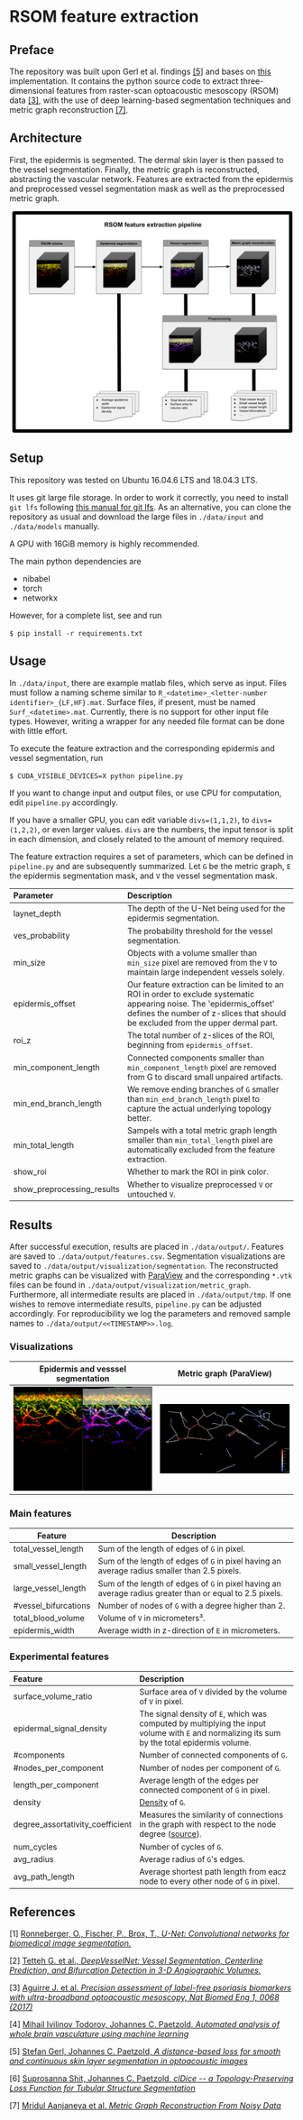 # RSOM feature extraction

## Preface

The repository was built upon Gerl et al. findings [[5]](#5) and bases on [this](https://github.com/stefanhige/pytorch-rsom-seg) implementation.
It contains the python source code to extract three-dimensional features from raster-scan optoacoustic mesoscopy (RSOM) data [[3]](#3), with the use of deep learning-based segmentation techniques and metric graph reconstruction [[7]](#7).


## Architecture

First, the epidermis is segmented. The dermal skin layer is then passed to the vessel segmentation. Finally, the metric graph is reconstructed, abstracting the vascular network. Features are extracted from the epidermis and preprocessed vessel segmentation mask as well as the preprocessed metric graph.

![](./images/pipeline.svg)

## Setup

This repository was tested on Ubuntu 16.04.6 LTS and 
18.04.3 LTS.

It uses git large file storage.
In order to work it correctly, you need to install `git lfs` following [this manual for git lfs](https://git-lfs.github.com/).
As an alternative, you can clone the repository as usual and download the large files in `./data/input` and `./data/models` manually.

A GPU with 16GiB memory is highly recommended.

The main python dependencies are
* nibabel
* torch
* networkx

However, for a complete list, see and run

`$ pip install -r requirements.txt`

## Usage

In `./data/input`, there are example matlab files, which serve as input.
Files must follow a naming scheme similar to `R_<datetime>_<letter-number identifier>_{LF,HF}.mat`. 
Surface files, if present, must be named `Surf_<datetime>.mat`.
Currently, there is no support for other input file types. However, writing a 
wrapper for any needed file format can be done with little effort.

To execute the feature extraction and the corresponding epidermis and vessel segmentation, run

`$ CUDA_VISIBLE_DEVICES=X python pipeline.py`

If you want to change input and output files, or use CPU for
computation, edit `pipeline.py` accordingly.

If you have a smaller GPU, you can edit variable `divs=(1,1,2)`,
to `divs=(1,2,2)`, or even larger values. `divs` are the numbers, the input
tensor is split in each dimension, and closely related to the amount of memory required. 

The feature extraction requires a set of parameters, which can be defined in `pipeline.py` and are subsequently summarized. Let `G` be the metric graph, `E` the epidermis segmentation mask, and `V` the vessel segmentation mask.

| Parameter             | Description                                                                                                                                                                                               |
|:---------------------------|:----------------------------------------------------------------------------------------------------------------------------------------------------------------------------------------------------------|
| laynet_depth               | The depth of the U-Net being used for the epidermis segmentation.                                                                                                                                         |
| ves_probability            | The probability threshold for the vessel segmentation.                                                                                                                                                    |
| min_size                   | Objects with a volume smaller than `min_size` pixel are removed from the `V` to maintain large independent vessels solely.                                                                                |
| epidermis_offset           | Our feature extraction can be limited to an ROI in order to exclude systematic appearing noise. The 'epidermis_offset' defines the number of z-slices that should be excluded from the upper dermal part. |
| roi_z                      | The total number of z-slices of the ROI, beginning from `epidermis_offset`.                                                                                                                               |
| min_component_length       | Connected components smaller than `min_component_length` pixel are removed from G to discard small unpaired artifacts.                                                                                    |
| min_end_branch_length      | We remove ending branches of `G` smaller than `min_end_branch_length` pixel to capture the actual underlying topology better.                                                                             |
| min_total_length           | Sampels with a total metric graph length smaller than `min_total_length` pixel are automatically excluded from the feature extraction.                                                                    |
| show_roi                   | Whether to mark the ROI in pink color.                                                                                                                                                                    |
| show_preprocessing_results | Whether to visualize preprocessed `V` or untouched `V`.                                                                                                                                                       |

## Results

After successful execution, results are placed in `./data/output/`. Features are saved to `./data/output/features.csv`. 
Segmentation visualizations are saved to `./data/output/visualization/segmentation`. 
The reconstructed metric graphs can be visualized with [ParaView](https://www.paraview.org/) 
and the corresponding `*.vtk` files can be found in `./data/output/visualization/metric_graph`.
Furthermore, all intermediate results are placed in `./data/output/tmp`.
If one wishes to remove intermediate results, `pipeline.py` can be adjusted accordingly. For reproducibility we log the parameters and removed sample names to `./data/output/<<TIMESTAMP>>.log`.

### Visualizations

| Epidermis and vesssel segmentation | Metric graph (ParaView) |
|:----------------------------------:|:--------------------:|
|       ![](./images/seg.png)        | ![](./images/mg.png) |

### Main features

|Feature|Description|
|-------|-----------|
|total_vessel_length|Sum of the length of edges of `G` in pixel.|
|small_vessel_length|Sum of the length of edges of `G` in pixel having an average radius smaller than 2.5 pixels.|
|large_vessel_length|Sum of the length of edges of `G` in pixel having an average radius greater than or equal to 2.5 pixels.|
|#vessel_bifurcations|Number of nodes of `G` with a degree higher than 2.|
|total_blood_volume|Volume of `V` in micrometers³.|
|epidermis_width|Average width in z-direction of `E` in micrometers.|

### Experimental features

| Feature                          | Description                                                                                                                                                                                                                                                                                                      |
|:---------------------------------|:-----------------------------------------------------------------------------------------------------------------------------------------------------------------------------------------------------------------------------------------------------------------------------------------------------------------|
| surface_volume_ratio             | Surface area of `V` divided by the volume of `V` in pixel.                                                                                                                                                                                                                                                       |
| epidermal_signal_density         | The signal density of `E`, which was computed by multiplying the input volume with `E` and normalizing its sum by the total epidermis volume.                                                                                                                                                                    |
| #components                      | Number of connected components of `G`.                                                                                                                                                                                                                                                                           |
| #nodes_per_component             | Number of nodes per component of `G`.                                                                                                                                                                                                                                                                            |
| length_per_component             | Average length of the edges per connected component of `G` in pixel.                                                                                                                                                                                                                                             |
| density                          | [Density](https://networkx.org/documentation/stable/reference/generated/networkx.classes.function.density.html) of `G`.                                                                                                                                                                                          |
| degree_assortativity_coefficient | Measures the similarity of connections in the graph with respect to the node degree ([source](https://networkx.org/documentation/networkx-1.10/reference/generated/networkx.algorithms.assortativity.degree_assortativity_coefficient.html#networkx.algorithms.assortativity.degree_assortativity_coefficient)). |
| num_cycles                       | Number of cycles of `G`.                                                                                                                                                                                                                                                                                         |
| avg_radius                       | Average radius of `G`'s edges.                                                                                                                                                                                                                                                                                   |
| avg_path_length | Average shortest path length from eacz node to every other node of `G` in pixel.|                                 |                                                                                                                                                                                                                                                                                                                  |

## References
<a id="1">[1]</a>
[Ronneberger, O., Fischer, P., Brox, T., _U-Net: Convolutional networks for biomedical image segmentation._](https://arxiv.org/abs/1505.04597) 

<a id="2">[2]</a>
[Tetteh G. et al., _DeepVesselNet: Vessel Segmentation, Centerline Prediction, and Bifurcation Detection in 3-D Angiographic Volumes._](https://arxiv.org/abs/1803.09340)

<a id="3">[3]</a>
[Aguirre J. et al. _Precision assessment of label-free psoriasis biomarkers with ultra-broadband optoacoustic mesoscopy, Nat Biomed Eng 1, 0068 (2017)_](https://www.nature.com/articles/s41551-017-0068) 

<a id="4">[4]</a>
[Mihail Ivilinov Todorov, Johannes C. Paetzold, _Automated analysis of whole brain vasculature using machine learning_](https://www.biorxiv.org/content/10.1101/613257v1)

<a id="5">[5]</a>
[Stefan Gerl, Johannes C. Paetzold, _A distance-based loss for smooth and continuous skin layer segmentation in optoacoustic images_](https://arxiv.org/abs/2007.05324)

<a id="6">[6]</a>
[Suprosanna Shit, Johannes C. Paetzold, _clDice -- a Topology-Preserving Loss Function for Tubular Structure Segmentation_](https://arxiv.org/abs/2003.07311)

<a id="7">[7]</a>
[Mridul Aanjaneya et al. _Metric Graph Reconstruction From Noisy Data_](http://cgl.uni-jena.de/pub/Publications/WebHome/CGL-TR-34.pdf) 
